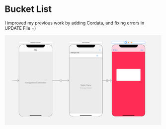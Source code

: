 # Bucket List

I improved my previous work by adding Cordata, and fixing errors in UPDATE File =)


![Screenshot](./Update/122.PNG)

